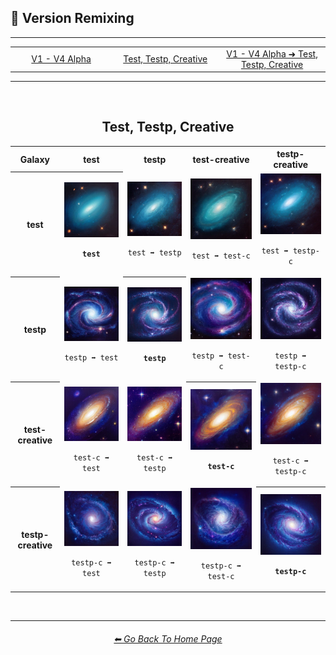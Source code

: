 <h2>🧬 Version Remixing</h2>

<hr><!--------------->

<div align="center">

<table>
	<tr align="center" valign="middle">
		<td width=256>
			<a href="https://github.com/willwulfken/MidJourney-Styles-and-Keywords-Reference-Light/blob/main/Pages/Comparison_Pages/Version_Remixing/V1-V4_Alpha.md">V1 - V4 Alpha</a>
		</td>
		<td width=256>
			<a href="">Test, Testp, Creative</a>
		</td>
		<td width=256>
			<a href="https://github.com/willwulfken/MidJourney-Styles-and-Keywords-Reference-Light/blob/main/Pages/Comparison_Pages/Version_Remixing/V1-V4_Alpha_test_testp_creative.md">V1 - V4 Alpha ➜ Test, Testp, Creative</a>
		</td>
	</tr>
</table>

</div>

<hr>
<br>

<div align="center">

<h2>Test, Testp, Creative</h2>
<table>
	<tr align=center valign=middle>
		<th>Galaxy</th>
		<th>test</th>
		<th>testp</th>
		<th>test-creative</th>
		<th>testp-creative</th>
	</tr>
	<tr align=center valign=middle>
		<th>test</th>
		<th><img src="https://github.com/willwulfken/MidJourney-Styles-and-Keywords-Reference-Light/blob/main/Images/Comparison_Page_Images/Version_Remixing/test/Galaxy_test_(1).webp?raw=true" width="256" /><p><b><code>test</code></b></p></th>
		<td><img src="https://github.com/willwulfken/MidJourney-Styles-and-Keywords-Reference-Light/blob/main/Images/Comparison_Page_Images/Version_Remixing/test/Galaxy_test_testp_(1).webp?raw=true" width="256" /><p><code>test ➡ testp</code></p></td>
		<td><img src="https://github.com/willwulfken/MidJourney-Styles-and-Keywords-Reference-Light/blob/main/Images/Comparison_Page_Images/Version_Remixing/test/Galaxy_test_test-creative_(2).webp?raw=true" width="256" /><p><code>test ➡ test-c</code></p></td>
		<td><img src="https://github.com/willwulfken/MidJourney-Styles-and-Keywords-Reference-Light/blob/main/Images/Comparison_Page_Images/Version_Remixing/test/Galaxy_test_testp-creative_(1).webp?raw=true" width="256" /><p><code>test ➡ testp-c</code></p></td>
	</tr>
	<tr align=center valign=middle>
		<th>testp</th>
		<td><img src="https://github.com/willwulfken/MidJourney-Styles-and-Keywords-Reference-Light/blob/main/Images/Comparison_Page_Images/Version_Remixing/testp/Galaxy_testp_test_(2).webp?raw=true" width="256" /><p><code>testp ➡ test</code></p></td>
		<th><img src="https://github.com/willwulfken/MidJourney-Styles-and-Keywords-Reference-Light/blob/main/Images/Comparison_Page_Images/Version_Remixing/testp/Galaxy_testp_(2).webp?raw=true" width="256" /><p><b><code>testp</code></b></p></th>
		<td><img src="https://github.com/willwulfken/MidJourney-Styles-and-Keywords-Reference-Light/blob/main/Images/Comparison_Page_Images/Version_Remixing/testp/Galaxy_testp_test-creative_(1).webp?raw=true" width="256" /><p><code>testp ➡ test-c</code></p></td>
		<td><img src="https://github.com/willwulfken/MidJourney-Styles-and-Keywords-Reference-Light/blob/main/Images/Comparison_Page_Images/Version_Remixing/testp/Galaxy_testp_testp-creative_(1).webp?raw=true" width="256" /><p><code>testp ➡ testp-c</code></p></td>
	</tr>
	<tr align=center valign=middle>
		<th>test-creative</th>
		<td><img src="https://github.com/willwulfken/MidJourney-Styles-and-Keywords-Reference-Light/blob/main/Images/Comparison_Page_Images/Version_Remixing/test-creative/Galaxy_test-creative_test_(1).webp?raw=true" width="256" /><p><code>test-c ➡ test</code></p></td>
		<td><img src="https://github.com/willwulfken/MidJourney-Styles-and-Keywords-Reference-Light/blob/main/Images/Comparison_Page_Images/Version_Remixing/test-creative/Galaxy_test-creative_testp_(1).webp?raw=true" width="256" /><p><code>test-c ➡ testp</code></p></td>
		<th><img src="https://github.com/willwulfken/MidJourney-Styles-and-Keywords-Reference-Light/blob/main/Images/Comparison_Page_Images/Version_Remixing/test-creative/Galaxy_test-creative_(2).webp?raw=true" width="256" /><p><b><code>test-c</code></b></p></th>
		<td><img src="https://github.com/willwulfken/MidJourney-Styles-and-Keywords-Reference-Light/blob/main/Images/Comparison_Page_Images/Version_Remixing/test-creative/Galaxy_test-creative_testp-creative_(1).webp?raw=true" width="256" /><p><code>test-c ➡ testp-c</code></p></td>
	</tr>
	<tr align=center valign=middle>
		<th>testp-creative</th>
		<td><img src="https://github.com/willwulfken/MidJourney-Styles-and-Keywords-Reference-Light/blob/main/Images/Comparison_Page_Images/Version_Remixing/testp-creative/Galaxy_testp-creative_test_(2).webp?raw=true" width="256" /><p><code>testp-c ➡ test</code></p></td>
		<td><img src="https://github.com/willwulfken/MidJourney-Styles-and-Keywords-Reference-Light/blob/main/Images/Comparison_Page_Images/Version_Remixing/testp-creative/Galaxy_testp-creative_testp_(2).webp?raw=true" width="256" /><p><code>testp-c ➡ testp</code></p></td>
		<td><img src="https://github.com/willwulfken/MidJourney-Styles-and-Keywords-Reference-Light/blob/main/Images/Comparison_Page_Images/Version_Remixing/testp-creative/Galaxy_testp-creative_test-creative_(1).webp?raw=true" width="256" /><p><code>testp-c ➡ test-c</code></p></td>
		<th><img src="https://github.com/willwulfken/MidJourney-Styles-and-Keywords-Reference-Light/blob/main/Images/Comparison_Page_Images/Version_Remixing/testp-creative/Galaxy_testp-creative_(2).webp?raw=true" width="256" /><p><b><code>testp-c</code></b></p></th>
	</tr>
</table>

</div>


<br>

<hr><!--------------->
<div align="center">
<h6><a href="https://github.com/willwulfken/MidJourney-Styles-and-Keywords-Reference-Light/blob/main/README.md">⬅ Go Back To Home Page</a></h6>
</div>